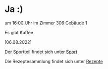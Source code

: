 
# Ja :)


um 16:00 Uhr im Zimmer 306 Gebäude 1

Es gibt Kaffee



<!---![image] Ein Bild vielleicht?als -->

[06.08.2022]


Der Sportteil findet sich unter [Sport](/sport.md)

Die Rezeptesammlung findet sich unter [Rezepte](/rezepte.md)


